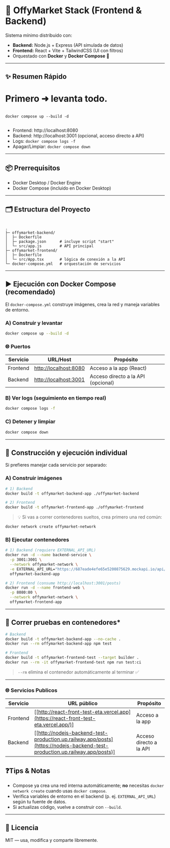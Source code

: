 # 🚀 OffyMarket Stack (Frontend & Backend)

Sistema mínimo distribuido con:
- **Backend:** Node.js + Express (API simulada de datos)
- **Frontend:** React + Vite + TailwindCSS (UI con filtros)
- Orquestado con **Docker** y **Docker Compose** 🐳

---

## ✨ Resumen Rápido
# Primero ➜ levanta **todo**.
```

docker compose up --build -d 


````

- Frontend: http://localhost:8080  
- Backend:  http://localhost:3001 (opcional, acceso directo a API)
- Logs: `docker compose logs -f`  
- Apagar/Limpiar: `docker compose down`

---

## 📦 Prerrequisitos
- Docker Desktop / Docker Engine  
- Docker Compose (incluido en Docker Desktop)

---

## 🗂️ Estructura del Proyecto
```

.
├─ offymarket-backend/
│  ├─ Dockerfile
│  ├─ package.json      # incluye script "start"
│  └─ src/app.js        # API principal
├─ offymarket-frontend/
│  ├─ Dockerfile
│  └─ src/App.tsx       # lógica de conexión a la API
└─ docker-compose.yml   # orquestación de servicios

````

---

## ▶️ Ejecución con Docker Compose (recomendado)
El `docker-compose.yml` construye imágenes, crea la red y maneja variables de entorno.

### A) Construir y levantar
```bash
docker compose up --build -d
````

### 🌐 Puertos

| Servicio | URL/Host                                       | Propósito                          |
| -------- | ---------------------------------------------- | ---------------------------------- |
| Frontend | [http://localhost:8080](http://localhost:8080) | Acceso a la app (React)            |
| Backend  | [http://localhost:3001](http://localhost:3001) | Acceso directo a la API (opcional) |

### B) Ver logs (seguimiento en tiempo real)

```bash
docker compose logs -f
```

### C) Detener y limpiar

```bash
docker compose down
```

---

## 🧩 Construcción y ejecución **individual**

Si prefieres manejar cada servicio por separado:

### A) Construir imágenes

```bash
# 1) Backend
docker build -t offymarket-backend-app ./offymarket-backend

# 2) Frontend
docker build -t offymarket-frontend-app ./offymarket-frontend
```

> 💡 Si vas a correr contenedores sueltos, crea primero una red común:

```bash
docker network create offymarket-network
```

### B) Ejecutar contenedores

```bash
# 1) Backend (requiere EXTERNAL_API_URL)
docker run -d --name backend-service \
  -p 3001:3001 \
  --network offymarket-network \
  -e EXTERNAL_API_URL="https://687eade4efe65e5200875629.mockapi.io/api/v1/posts" \
  offymarket-backend-app

# 2) Frontend (consume http://localhost:3001/posts)
docker run -d --name frontend-web \
  -p 8080:80 \
  --network offymarket-network \
  offymarket-frontend-app
```

---

## 🧪 Correr pruebas en contenedores*

```bash
# Backend
docker build -t offymarket-backend-app --no-cache .
docker run --rm offymarket-backend-app npm test

# Frontend
docker build -t offymarket-frontend-test --target builder . 
docker run --rm -it offymarket-frontend-test npm run test:ci 
```

> `--rm` elimina el contenedor automáticamente al terminar ✅

---

### 🌐 Servicios Publicos

| Servicio | URL público                                       | Propósito                          |
| -------- | ---------------------------------------------- | ---------------------------------- |
| Frontend | [[http://react-front-test-eta.vercel.app](https://react-front-test-eta.vercel.app/)] | Acceso a la app           |
| Backend  | [[http://nodejs-backend-test-production.up.railway.app/posts](https://nodejs-backend-test-production.up.railway.app/posts)] | Acceso directo a la API |

## ❓Tips & Notas

* Compose ya crea una red interna automáticamente; **no** necesitas `docker network create` cuando usas `docker compose`.
* Verifica variables de entorno en el backend (p. ej. `EXTERNAL_API_URL`) según tu fuente de datos.
* Si actualizas código, vuelve a construir con `--build`.

---

## 🧾 Licencia

MIT — usa, modifica y comparte libremente.
